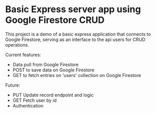 # Basic Express server app using Google Firestore CRUD

This project is a demo of a basic express application that connects to Google Firestore, serving as an interface to the api users for CRUD operations.

Current features:
- Data pull from Google Firestore
- POST to save data on Google Firestore
- GET to fetch entries on 'users' collection on Google Firestore

Future:
- PUT Update record endpoint and logic 
- GET Fetch user by id
- Authentication
